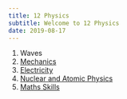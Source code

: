 ```yaml
---
title: 12 Physics
subtitle: Welcome to 12 Physics
date: 2019-08-17
---
```


1. Waves
2. [Mechanics](/12phy/2-mechanics)
3. [Electricity](/12phy/3-electricity)
4. [Nuclear and Atomic Physics](/12phy/4-nuclear)
5. [Maths Skills](/12phy/5-maths)
